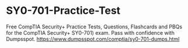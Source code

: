 # SY0-701-Practice-Test
Free CompTIA Security+ Practice Tests, Questions, Flashcards and PBQs for the CompTIA Security+ SY0-701) exam. Pass with confidence with Dumpsspot. https://www.dumpsspot.com/comptia/sy0-701-dumps.html
